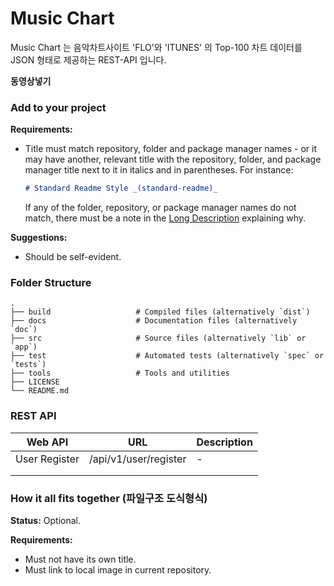 # Music Chart

Music Chart 는 음악차트사이트 'FLO'와 'ITUNES' 의 Top-100 차트 데이터를 JSON 형태로 제공하는 REST-API 입니다.

******동영상넣기******


### Add to your project

**Requirements:**
- Title must match repository, folder and package manager names - or it may have another, relevant title with the repository, folder, and package manager title next to it in italics and in parentheses. For instance:

  ```markdown
  # Standard Readme Style _(standard-readme)_
  ```

  If any of the folder, repository, or package manager names do not match, there must be a note in the [Long Description](#long-description) explaining why.

**Suggestions:**
- Should be self-evident.

### Folder Structure

    .
    ├── build                   # Compiled files (alternatively `dist`)
    ├── docs                    # Documentation files (alternatively `doc`)
    ├── src                     # Source files (alternatively `lib` or `app`)
    ├── test                    # Automated tests (alternatively `spec` or `tests`)
    ├── tools                   # Tools and utilities
    ├── LICENSE
    └── README.md

### REST API
| Web API       | URL                   | Description |
|---------------|-----------------------|-------------|
| User Register | /api/v1/user/register | -           |
|               |                       |             |
|               |                       |             |

### How it all fits together (파일구조 도식형식)
**Status:** Optional.

**Requirements:**
- Must not have its own title.
- Must link to local image in current repository.
